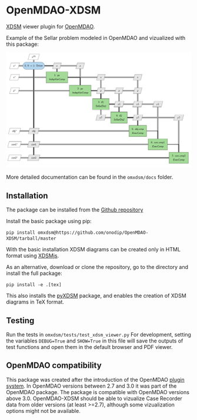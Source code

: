 # OpenMDAO-XDSM
[XDSM][0] viewer plugin for [OpenMDAO][5].

Example of the Sellar problem modeled in OpenMDAO and vizualized with this package:
 
![XDSM diagram](omxdsm/examples/screenshots/sellar_pyxdsm.PNG)

More detailed documentation can be found in the `omxdsm/docs` folder.

## Installation

The package can be installed from the [Github repository][1]

Install the basic package using pip:

    pip install omxdsm@https://github.com/onodip/OpenMDAO-XDSM/tarball/master

With the basic installation XDSM diagrams can be created only in HTML format using 
[XDSMjs][2].

As an alternative, download or clone the repository, go to the directory and install the full package:

    pip install -e .[tex]
    
This also installs the [pyXDSM][3] package, and enables the creation of XDSM diagrams in TeX format.

## Testing
Run the tests in `omxdsm/tests/test_xdsm_viewer.py`
For development, setting the variables `DEBUG=True` and `SHOW=True` in this file will save the outputs of test 
functions and open them in the default browser and PDF viewer.

## OpenMDAO compatibility
This package was created after the introduction of the OpenMDAO [plugin system][4]. In OpenMDAO versions between 
2.7 and 3.0 it was part of the OpenMDAO package. The package is compatible with OpenMDAO versions above 3.0. 
OpenMDAO-XDSM should be able to vizualize Case Recorder data from older versions (at least >=2.7), although some 
vizualization options might not be available.

[0]: http://mdolab.engin.umich.edu/content/xdsm-overview
[1]: https://github.com/onodip/OpenMDAO-XDSM
[2]: https://github.com/OneraHub/XDSMjs
[3]: https://github.com/mdolab/pyXDSM
[4]: http://openmdao.org/twodocs/versions/3.0.0/features/experimental/plugins.html
[5]: https://openmdao.org/